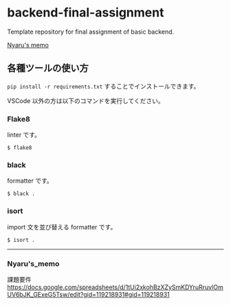 # backend-final-assignment

Template repository for final assignment of basic backend.

[Nyaru's memo](#nyarus_memo)
## 各種ツールの使い方

`pip install -r requirements.txt` することでインストールできます。

VSCode 以外の方は以下のコマンドを実行してください。

### Flake8

linter です。

```
$ flake8
```

### black

formatter です。

```
$ black .
```

### isort

import 文を並び替える formatter です。

```
$ isort .
```
---
### Nyaru's_memo

課題要件
https://docs.google.com/spreadsheets/d/1tUi2xkohBzXZySmKDYruRruvlOmUV6bJK_GExeG5Tsw/edit?gid=119218931#gid=119218931
